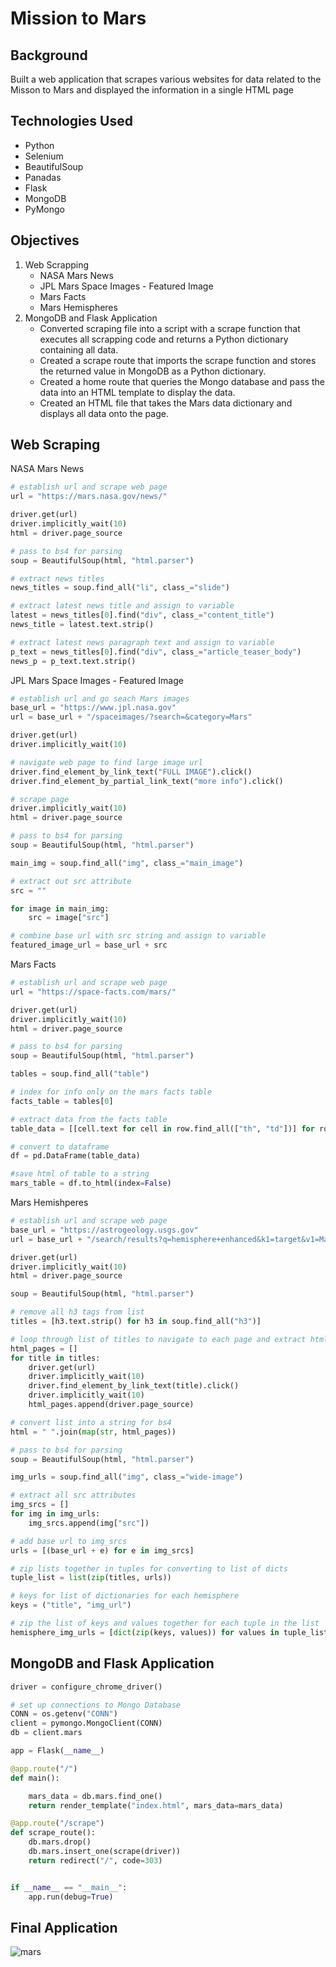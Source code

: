 # Mission to Mars

## Background
Built a web application that scrapes various websites for data related to the Misson to Mars and displayed the information in a single HTML page

## Technologies Used
* Python
* Selenium
* BeautifulSoup
* Panadas
* Flask
* MongoDB
* PyMongo

## Objectives  
1. Web Scrapping
    * NASA Mars News
    * JPL Mars Space Images - Featured Image
    * Mars Facts
    * Mars Hemispheres 
2. MongoDB and Flask Application
    * Converted scraping file into a script with a scrape function that executes all scrapping code and returns a Python dictionary containing all data.
    * Created a scrape route that imports the scrape function and stores the returned value in MongoDB as a Python dictionary.
    * Created a home route that queries the Mongo database and pass the data into an HTML template to display the data.
    * Created an HTML file that takes the Mars data dictionary and displays all data onto the page.

## Web Scraping
NASA Mars News

``` python
# establish url and scrape web page
url = "https://mars.nasa.gov/news/"

driver.get(url)
driver.implicitly_wait(10)
html = driver.page_source

# pass to bs4 for parsing
soup = BeautifulSoup(html, "html.parser")

# extract news titles
news_titles = soup.find_all("li", class_="slide")

# extract latest news title and assign to variable
latest = news_titles[0].find("div", class_="content_title")
news_title = latest.text.strip()

# extract latest news paragraph text and assign to variable
p_text = news_titles[0].find("div", class_="article_teaser_body")
news_p = p_text.text.strip()
```
JPL Mars Space Images - Featured Image

```python
# establish url and go seach Mars images
base_url = "https://www.jpl.nasa.gov"
url = base_url + "/spaceimages/?search=&category=Mars"

driver.get(url)
driver.implicitly_wait(10)

# navigate web page to find large image url
driver.find_element_by_link_text("FULL IMAGE").click()
driver.find_element_by_partial_link_text("more info").click()

# scrape page
driver.implicitly_wait(10)
html = driver.page_source

# pass to bs4 for parsing
soup = BeautifulSoup(html, "html.parser")

main_img = soup.find_all("img", class_="main_image")

# extract out src attribute
src = ""

for image in main_img:
    src = image["src"]

# combine base url with src string and assign to variable
featured_image_url = base_url + src
```
Mars Facts

```python
# establish url and scrape web page
url = "https://space-facts.com/mars/"

driver.get(url)
driver.implicitly_wait(10)
html = driver.page_source

# pass to bs4 for parsing
soup = BeautifulSoup(html, "html.parser")

tables = soup.find_all("table")

# index for info only on the mars facts table
facts_table = tables[0]

# extract data from the facts table
table_data = [[cell.text for cell in row.find_all(["th", "td"])] for row in facts_table.find_all("tr")]

# convert to dataframe
df = pd.DataFrame(table_data)

#save html of table to a string
mars_table = df.to_html(index=False)
```
Mars Hemishperes
```python
# establish url and scrape web page
base_url = "https://astrogeology.usgs.gov"
url = base_url + "/search/results?q=hemisphere+enhanced&k1=target&v1=Mars"

driver.get(url)
driver.implicitly_wait(10)
html = driver.page_source

soup = BeautifulSoup(html, "html.parser")

# remove all h3 tags from list
titles = [h3.text.strip() for h3 in soup.find_all("h3")]

# loop through list of titles to navigate to each page and extract html from each
html_pages = []
for title in titles:
    driver.get(url)
    driver.implicitly_wait(10)
    driver.find_element_by_link_text(title).click()
    driver.implicitly_wait(10)
    html_pages.append(driver.page_source)

# convert list into a string for bs4
html = " ".join(map(str, html_pages))

# pass to bs4 for parsing
soup = BeautifulSoup(html, "html.parser")

img_urls = soup.find_all("img", class_="wide-image")

# extract all src attributes
img_srcs = []
for img in img_urls:
    img_srcs.append(img["src"])

# add base url to img_srcs
urls = [(base_url + e) for e in img_srcs]

# zip lists together in tuples for converting to list of dicts
tuple_list = list(zip(titles, urls))

# keys for list of dictionaries for each hemisphere
keys = ("title", "img_url")

# zip the list of keys and values together for each tuple in the list
hemisphere_img_urls = [dict(zip(keys, values)) for values in tuple_list]
```
## MongoDB and Flask Application

```python
driver = configure_chrome_driver()

# set up connections to Mongo Database
CONN = os.getenv("CONN")
client = pymongo.MongoClient(CONN)
db = client.mars

app = Flask(__name__)

@app.route("/")
def main():

    mars_data = db.mars.find_one()
    return render_template("index.html", mars_data=mars_data)

@app.route("/scrape")
def scrape_route():
    db.mars.drop()
    db.mars.insert_one(scrape(driver))
    return redirect("/", code=303)


if __name__ == "__main__":
    app.run(debug=True)
```
## Final Application 

![mars](Images/mars.png)